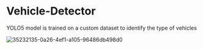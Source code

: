 # Vehicle-Detector
YOLO5 model is trained on a custom dataset to identify the type of vehicles

![35232135-0a26-4ef1-a105-96486db498d0](https://github.com/RohitMuralitharan/Vehicle-Detector/assets/91359989/550b8dd5-914d-4a45-893f-cf9d086f99cc)
